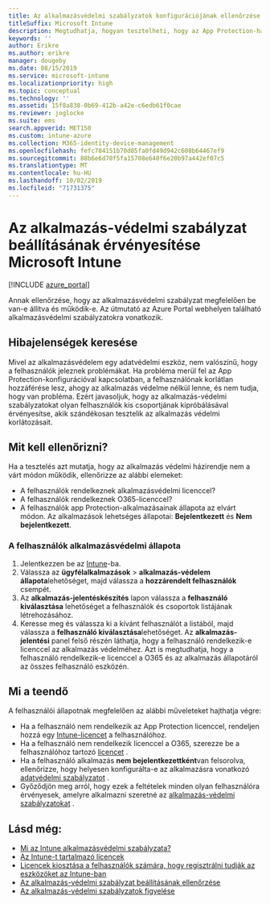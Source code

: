 ```yaml
---
title: Az alkalmazásvédelmi szabályzatok konfigurációjának ellenőrzése
titleSuffix: Microsoft Intune
description: Megtudhatja, hogyan tesztelheti, hogy az App Protection-házirend be van-e állítva, és megfelelően működik-e a Microsoft Intuneban.
keywords: ''
author: Erikre
ms.author: erikre
manager: dougeby
ms.date: 08/15/2019
ms.service: microsoft-intune
ms.localizationpriority: high
ms.topic: conceptual
ms.technology: ''
ms.assetid: 15f8a838-0b69-412b-a42e-c6edb61f0cae
ms.reviewer: joglocke
ms.suite: ems
search.appverid: MET150
ms.custom: intune-azure
ms.collection: M365-identity-device-management
ms.openlocfilehash: fefc784151b70d85fa0fd49d942c608b64467ef9
ms.sourcegitcommit: 88b6e6d70f5fa15708e640f6e20b97a442ef07c5
ms.translationtype: MT
ms.contentlocale: hu-HU
ms.lasthandoff: 10/02/2019
ms.locfileid: "71731375"
---
```

# <a name="how-to-validate-your-app-protection-policy-setup-in-microsoft-intune"></a>Az alkalmazás-védelmi szabályzat beállításának érvényesítése Microsoft Intune

[!INCLUDE [azure_portal](../includes/azure_portal.md)]

Annak ellenőrzése, hogy az alkalmazásvédelmi szabályzat megfelelően be van-e állítva és működik-e. Az útmutató az Azure Portal webhelyen található alkalmazásvédelmi szabályzatokra vonatkozik.

## <a name="checking-for-symptoms"></a>Hibajelenségek keresése
Mivel az alkalmazásvédelem egy adatvédelmi eszköz, nem valószínű, hogy a felhasználók jeleznek problémákat. Ha probléma merül fel az App Protection-konfigurációval kapcsolatban, a felhasználónak korlátlan hozzáférése lesz, ahogy az alkalmazás védelme nélkül lenne, és nem tudja, hogy van probléma. Ezért javasoljuk, hogy az alkalmazás-védelmi szabályzatokat olyan felhasználók kis csoportjának kipróbálásával érvényesítse, akik szándékosan tesztelik az alkalmazás védelmi korlátozásait.

## <a name="what-to-check"></a>Mit kell ellenőrizni?

Ha a tesztelés azt mutatja, hogy az alkalmazás védelmi házirendje nem a várt módon működik, ellenőrizze az alábbi elemeket:

- A felhasználók rendelkeznek alkalmazásvédelmi licenccel?
- A felhasználók rendelkeznek O365-licenccel?
- A felhasználók app Protection-alkalmazásainak állapota az elvárt módon. Az alkalmazások lehetséges állapotai: **Bejelentkezett** és **Nem bejelentkezett**.

### <a name="user-app-protection-status"></a>A felhasználók alkalmazásvédelmi állapota
1. Jelentkezzen be az [Intune](https://go.microsoft.com/fwlink/?linkid=2090973)-ba.
3. Válassza az **ügyfélalkalmazások** >  **alkalmazás-védelem állapota**lehetőséget, majd válassza a **hozzárendelt felhasználók** csempét. 
4. Az **alkalmazás-jelentéskészítés** lapon válassza a **felhasználó kiválasztása** lehetőséget a felhasználók és csoportok listájának létrehozásához. 
5. Keresse meg és válassza ki a kívánt felhasználót a listából, majd válassza a **felhasználó kiválasztása**lehetőséget. Az **alkalmazás-jelentési** panel felső részén láthatja, hogy a felhasználó rendelkezik-e licenccel az alkalmazás védelméhez. Azt is megtudhatja, hogy a felhasználó rendelkezik-e licenccel a O365 és az alkalmazás állapotáról az összes felhasználó eszközén.

## <a name="what-to-do"></a>Mi a teendő
A felhasználói állapotnak megfelelően az alábbi műveleteket hajthatja végre:

- Ha a felhasználó nem rendelkezik az App Protection licenccel, rendeljen hozzá egy [Intune-licencet](../fundamentals/licenses.md) a felhasználóhoz.
- Ha a felhasználó nem rendelkezik licenccel a O365, szerezze be a felhasználóhoz tartozó [licencet](../fundamentals/licenses.md) .
- Ha a felhasználó alkalmazás **nem bejelentkezettként**van felsorolva, ellenőrizze, hogy helyesen konfigurálta-e az alkalmazásra vonatkozó [adatvédelmi szabályzatot](app-protection-policies-validate.md) .
- Győződjön meg arról, hogy ezek a feltételek minden olyan felhasználóra érvényesek, amelyre alkalmazni szeretné az [alkalmazás-védelmi szabályzatokat](app-protection-policies-monitor.md) .

## <a name="see-also"></a>Lásd még:

- [Mi az Intune alkalmazásvédelmi szabályzata?](app-protection-policies.md)
- [Az Intune-t tartalmazó licencek](../fundamentals/licenses.md)
- [Licencek kiosztása a felhasználók számára, hogy regisztrálni tudják az eszközöket az Intune-ban](../fundamentals/licenses-assign.md)
- [Az alkalmazás-védelmi szabályzat beállításának ellenőrzése](app-protection-policies-validate.md)
- [Az alkalmazás-védelmi szabályzatok figyelése](app-protection-policies-monitor.md)

